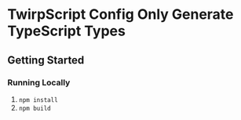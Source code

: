 # TwirpScript Config Only Generate TypeScript Types

## Getting Started

### Running Locally

1. `npm install`
2. `npm build`
